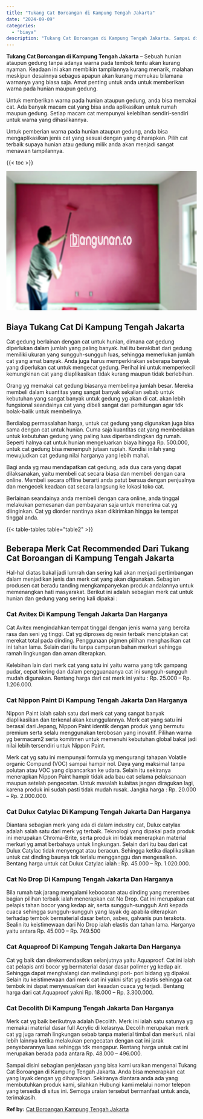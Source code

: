```yaml
---
title: "Tukang Cat Boroangan di Kampung Tengah Jakarta"
date: "2024-09-09"
categories: 
  - "biaya"
description: "Tukang Cat Boroangan di Kampung Tengah Jakarta. Sampai disini sebagian penjelasan yang bisa kami uraikan mengenai Tukang Cat Boroangan di Kampung Tengah Jaka..."
---
```


**Tukang Cat Boroangan di Kampung Tengah Jakarta** – Sebuah hunian ataupun gedung tanpa adanya warna pada tembok tentu akan kurang nyaman. Keadaan ini akan membikin tampilannya kurang menarik, malahan meskipun desainnya sebagus apapun akan kurang memukau bilamana warnanya yang biasa saja. Amat penting untuk anda untuk memberikan warna pada hunian maupun gedung.

Untuk memberikan warna pada hunian ataupun gedung, anda bisa memakai cat. Ada banyak macam cat yang bisa anda aplikasikan untuk rumah maupun gedung. Setiap macam cat mempunyai kelebihan sendiri-sendiri untuk warna yang dihasilkannya.

Untuk pemberian warna pada hunian ataupun gedung, anda bisa mengaplikasikan jenis cat yang sesuai dengan yang diharapkan. Pilih cat terbaik supaya hunian atau gedung milik anda akan menjadi sangat menawan tampilannya.

{{< toc >}}

![Tukang Cat Boroangan di Kampung Tengah Jakarta](/images/jasa-cat-murah40.png)

## Biaya Tukang Cat Di Kampung Tengah Jakarta

Cat gedung berlainan dengan cat untuk hunian, dimana cat gedung diperlukan dalam jumlah yang paling banyak. hal itu berakibat dari gedung memiliki ukuran yang sungguh-sungguh luas, sehingga memerlukan jumlah cat yang amat banyak. Anda juga harus memperkirakan seberapa banyak yang diperlukan cat untuk mengecat gedung. Perihal ini untuk memperkecil kemungkinan cat yang diaplikasikan tidak kurang maupun tidak berlebihan.

Orang yg memakai cat gedung biasanya membelinya jumlah besar. Mereka membeli dalam kuantitas yang sangat banyak sekalian sebab untuk kebutuhan yang sangat banyak untuk gedung yg akan di cat. akan lebih fungsional seandainya cat yang dibeli sangat dari perhitungan agar tdk bolak-balik untuk membelinya.

Berdialog permasalahan harga, untuk cat gedung yang digunakan juga bisa sama dengan cat untuk hunian. Cuma saja kuantitas cat yang membedakan untuk kebutuhan gedung yang paling luas diperbandingkan dg rumah. Seperti halnya cat untuk hunian mengeluarkan biaya hingga Rp. 500.000, untuk cat gedung bisa menempuh jutaan rupiah. Kondisi inilah yang mewujudkan cat gedung nilai harganya yang lebih mahal.

Bagi anda yg mau mendapatkan cat gedung, ada dua cara yang dapat dilaksanakan, yaitu membeli cat secara biasa dan membeli dengan cara online. Membeli secara offline berarti anda patut bersua dengan penjualnya dan mengecek keadaan cat secara langsung ke lokasi toko cat.

Berlainan seandainya anda membeli dengan cara online, anda tinggal melakukan pemesanan dan pembayaran saja untuk menerima cat yg diinginkan. Cat yg diorder nantinya akan dikirimkan hingga ke tempat tinggal anda.

{{< table-tables table="table2" >}}

## Beberapa Merk Cat Recommended Dari Tukang Cat Boroangan di Kampung Tengah Jakarta

Hal-hal diatas bakal jadi lumrah dan sering kali akan menjadi pertimbangan dalam menjadikan jenis dan merk cat yang akan digunakan. Sebagian produsen cat beradu tanding mengkampanyekan produk andalannya untuk memenangkan hati masyarakat. Berikut ini adalah sebagian merk cat untuk hunian dan gedung yang sering kali dipakai :

### Cat Avitex Di Kampung Tengah Jakarta Dan Harganya

Cat Avitex mengindahkan tempat tinggal dengan jenis warna yang bercita rasa dan seni yg tinggi. Cat yg diproses dg resin terbaik menciptakan cat merekat total pada dinding. Penggunaan pigmen pilihan menghasilkan cat ini tahan lama. Selain dari itu tanpa campuran bahan merkuri sehingga ramah lingkungan dan aman diterapkan.

Kelebihan lain dari merk cat yang satu ini yaitu warna yang tdk gampang pudar, cepat kering dan dalam pengguanaanya cat ini sungguh-sungguh mudah digunakan. Rentang harga dari cat merk ini yaitu : Rp. 25.000 – Rp. 1.206.000.

### Cat Nippon Paint Di Kampung Tengah Jakarta Dan Harganya

Nippon Paint ialah salah satu dari merk cat yang sangat banyak diaplikasikan dan terkenal akan keunggulannya. Merk cat yang satu ini berasal dari Jepang, Nippon Paint identik dengan produk yang bermutu premium serta selalu menggunakan terobosan yang inovatif. Pilihan warna yg bermacam2 serta komitmen untuk memenuhi kebutuhan global bakal jadi nilai lebih tersendiri untuk Nippon Paint.

Merk cat yg satu ini mempunyai formula yg mengurangi tahapan Volatile organic Compund (VOC) sampai hampir nol. Daya yang maksimal tanpa polutan atau VOC yang dipancarkan ke udara. Selain itu sekiranya menerapkan Nippon Paint hampir tidak ada bau cat selama pelaksanaan maupun setelah pengecetan. Untuk masalah kulaitas jangan diragukan lagi, karena produk ini sudah pasti tidak mudah rusak. Jangka harga : Rp. 20.000 – Rp. 2.000.000.

### Cat Dulux Catylac Di Kampung Tengah Jakarta Dan Harganya

Diantara sebagian merk yang ada di dalam industry cat, Dulux catylax adalah salah satu dari merk yg terbaik. Teknologi yang dipakai pada produk ini merupakan Chroma-Brite, serta produk ini tidak menerapkan material merkuri yg amat berbahaya untuk lingkungan. Selain dari itu bau dari cat Dulux Catylac tidak menyengat atau beracun. Sehingga ketika diaplikasikan untuk cat dinding baunya tdk terlalu mengganggu dan mengesalkan. Bentang harga untuk cat Dulux Catylac ialah : Rp. 45.000 – Rp. 1.020.000.

### Cat No Drop Di Kampung Tengah Jakarta Dan Harganya

Bila rumah tak jarang mengalami kebocoran atau dinding yang merembes bagian pilihan terbaik ialah menerapkan cat No Drop. Cat ini merupakan cat pelapis tahan bocor yang kedap air, serta sungguh-sungguh Anti kepada cuaca sehingga sungguh-sungguh yang layak dg apabila diterapkan terhadap tembok bermaterial dasar beton, asbes, galvanis pun terakota. Sealin itu keistimewaan dari No Drop ialah elastis dan tahan lama. Harganya yaitu antara Rp. 45.000 – Rp. 749.500

### Cat Aquaproof Di Kampung Tengah Jakarta Dan Harganya

Cat yg baik dan direkomendasikan selanjutnya yaitu Aquaproof. Cat ini ialah cat pelapis anti bocor yg bermaterial dasar dasar polimer yg kedap air. Sehingga dapat menghalangi dan melindungi pori- pori bidang yg dipakai. Selain itu keistimewaan dari merk cat ini yakni sifat yg elastis sehingga cat tembok ini dapat menyesuaikan dari keaadan cuaca yg terjadi. Bentang harga dari cat Aquaproof yakni Rp. 18.000 – Rp. 3.300.000.

### Cat Decolith Di Kampung Tengah Jakarta Dan Harganya

Merk cat yg baik berikutnya adalah Decolith. Merk ini ialah satu satunya yg memakai material dasar full Acrylic di kelasnya. Decolih merupakan merk cat yg juga ramah lingkungan sebab tanpa material timbal dan merkuri. nilai lebih lainnya ketika melakukan pengecatan dengan cat ini jarak penyebarannya luas sehingga tdk mengapur. Rentang harga untuk cat ini merupakan berada pada antara Rp. 48.000 – 496.000.

Sampai disini sebagian penjelasan yang bisa kami uraikan mengenai Tukang Cat Boroangan di Kampung Tengah Jakarta. Anda bisa menerapkan cat yang layak dengan yg diharapkan. Sekiranya diantara anda ada yang membutuhkan produk kami, silahkan Hubungi kami melalui nomor telepon yang tersedia di situs ini. Semoga uraian tersebut bermanfaat untuk anda, terimakasih.

**Ref by:** [Cat Boroangan Kampung Tengah Jakarta](https://id.wikipedia.org/wiki/Cat)
